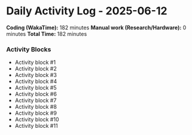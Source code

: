 # Daily Activity Log - 2025-06-12

**Coding (WakaTime):** 182 minutes
**Manual work (Research/Hardware):** 0 minutes
**Total Time:** 182 minutes

### Activity Blocks
- Activity block #1
- Activity block #2
- Activity block #3
- Activity block #4
- Activity block #5
- Activity block #6
- Activity block #7
- Activity block #8
- Activity block #9
- Activity block #10
- Activity block #11

